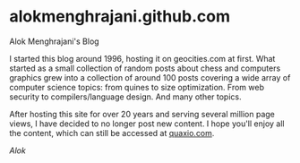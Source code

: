 # alokmenghrajani.github.com
Alok Menghrajani's Blog

I started this blog around 1996, hosting it on geocities.com at first. What started as a small collection of random
posts about chess and computers graphics grew into a collection of around 100 posts covering a wide array of computer
science topics: from quines to size optimization. From web security to compilers/language design. And many other topics.

After hosting this site for over 20 years and serving several million page views, I have decided to no longer post new
content. I hope you'll enjoy all the content, which can still be accessed at [quaxio.com](https://quaxio.com/).

_Alok_
